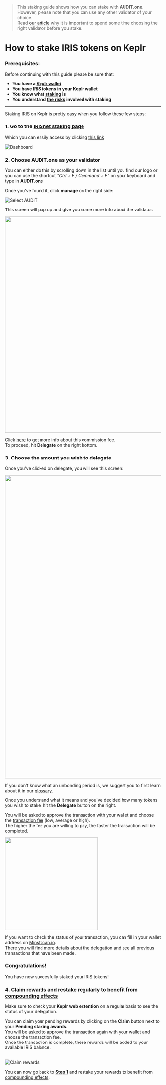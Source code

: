   > This staking guide shows how you can stake with **AUDIT.one**. <br>
  > However, please note that you can use any other validator of your choice. <br>
  > Read [our article](Importance_of_choosing_the_right_validator.md) why it is important to spend some time choosing the right validator before you stake.

# How to stake IRIS tokens on Keplr

### Prerequisites:

Before continuing with this guide please be sure that:

- **You have a [Keplr wallet](How_to_create_a_Keplr_wallet.md)**
- **You have IRIS tokens in your Keplr wallet**
- **You know what [staking](What_is_staking.md) is**
- **You understand [the risks](Risks_of_staking.md) involved with staking**

***


Staking IRIS on Keplr is pretty easy when you follow these few steps:

### **1.  Go to the <a name="step1"> [IRISnet staking page](https://wallet.keplr.app/#/irishub/stake) </a>**

Which you can easily access by clicking [this link](https://wallet.keplr.app/#/irishub/stake)

![Dashboard](https://user-images.githubusercontent.com/95366163/149551551-0b29367b-efa6-48fd-a9fa-3c23849993ab.png)


### **2.  Choose AUDIT.one as your validator**

You can either do this by scrolling down in the list until you find our logo or you can use the shortcut _"Ctrl + F / Command + F"_ on your keyboard and type in **AUDIT.one**

Once you've found it, click **manage** on the right side:

![Select AUDIT](https://user-images.githubusercontent.com/95366163/149551616-72706862-f1ca-42f2-9ff1-a5b3779fda63.png)

This screen will pop up and give you some more info about the validator. 

<img width="700" src="https://user-images.githubusercontent.com/95366163/148533039-a00b4cf5-e902-4923-83bf-d87cd8f8ea27.png">

Click [here](Validator_fee.md) to get more info about this commission fee. <br>
To proceed, hit **Delegate** on the right bottom.


### **3.  Choose the amount you wish to delegate**

Once you've clicked on delegate, you will see this screen:

<img width="981" src="https://user-images.githubusercontent.com/95366163/149551696-bb3f3e4f-45cd-47ae-8b28-9eb282b6ef3d.png">

If you don't know what an unbonding period is, we suggest you to first learn about it in our [glossary](Unbonding_period.md).

Once you understand what it means and you've decided how many tokens you wish to stake, hit the **Delegate** button on the right.

You will be asked to approve the transaction with your wallet and choose the [transaction fee](Transaction_fees.md) (low, average or high). <br>
The higher the fee you are willing to pay, the faster the transaction will be completed.

<img width="300" src="https://user-images.githubusercontent.com/95366163/149551746-b09a42b2-ed55-4971-8d91-f179c56a3cd6.png">

If you want to check the status of your transaction, you can fill in your wallet address on [Minstscan.io](https://www.mintscan.io/iris). <br>
There you will find more details about the delegation and see all previous transactions that have been made.

### **Congratulations!** 
You have now succesfully staked your IRIS tokens!


### **4.  Claim rewards and restake regularly to benefit from [compounding effects](Compounding_interest.md)**

Make sure to check your **Keplr web extention** on a regular basis to see the status of your delegation.

You can claim your pending rewards by clicking on the **Claim** button next to your **Pending staking awards**.<br>
You will be asked to approve the transaction again with your wallet and choose the transaction fee. <br>
Once the transaction is complete, these rewards will be added to your available IRIS balance. <br> <br>

![Claim rewards](https://user-images.githubusercontent.com/95366163/149551883-74e1b9ac-51ce-4d46-991d-d4fe869d04ad.png)

You can now go back to [**Step 1**](#step1) and restake your rewards to benefit from [compounding effects](Compounding_interest.md).

